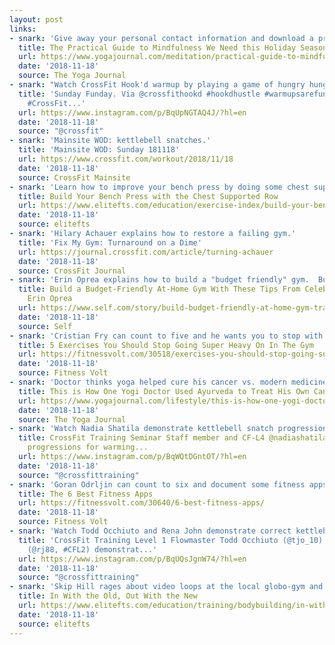 ```yaml
---
layout: post
links:
- snark: 'Give away your personal contact information and download a practical yoga guide to mindfulness.'
  title: The Practical Guide to Mindfulness We Need this Holiday Season
  url: https://www.yogajournal.com/meditation/practical-guide-to-mindfulness
  date: '2018-11-18'
  source: The Yoga Journal
- snark: "Watch CrossFit Hook'd warmup by playing a game of hungry hungry hippo."
  title: 'Sunday Funday. Via @crossfithookd #hookdhustle #warmupsarefun #hungryhungryhippo
    #CrossFit...'
  url: https://www.instagram.com/p/BqUpNGTAQ4J/?hl=en
  date: '2018-11-18'
  source: "@crossfit"
- snark: 'Mainsite WOD: kettlebell snatches.'
  title: 'Mainsite WOD: Sunday 181118'
  url: https://www.crossfit.com/workout/2018/11/18
  date: '2018-11-18'
  source: CrossFit Mainsite
- snark: 'Learn how to improve your bench press by doing some chest supported rows.'
  title: Build Your Bench Press with the Chest Supported Row
  url: https://www.elitefts.com/education/exercise-index/build-your-bench-press-with-the-chest-supported-row/
  date: '2018-11-18'
  source: elitefts
- snark: 'Hilary Achauer explains how to restore a failing gym.'
  title: 'Fix My Gym: Turnaround on a Dime'
  url: https://journal.crossfit.com/article/turning-achauer
  date: '2018-11-18'
  source: CrossFit Journal
- snark: 'Erin Oprea explains how to build a "budget friendly" gym.  Budget friendly only applies if you currently make a sh!t ton of money and need some place to burn it.'
  title: Build a Budget-Friendly At-Home Gym With These Tips From Celebrity Trainer
    Erin Oprea
  url: https://www.self.com/story/build-budget-friendly-at-home-gym-trainer-erin-oprea
  date: '2018-11-18'
  source: Self
- snark: 'Cristian Fry can count to five and he wants you to stop with all the ego lifting.'
  title: 5 Exercises You Should Stop Going Super Heavy On In The Gym
  url: https://fitnessvolt.com/30518/exercises-you-should-stop-going-super-heavy-on-in-the-gym/
  date: '2018-11-18'
  source: Fitness Volt
- snark: 'Doctor thinks yoga helped cure his cancer vs. modern medicine (chemo therapy.) Someone sounds like a duck. Quack.'
  title: This is How One Yogi Doctor Used Ayurveda to Treat His Own Cancer
  url: https://www.yogajournal.com/lifestyle/this-is-how-one-yogi-doctor-used-ayurveda-to-treat-his-own-cancer
  date: '2018-11-18'
  source: The Yoga Journal
- snark: 'Watch Nadia Shatila demonstrate kettlebell snatch progressions.'
  title: CrossFit Training Seminar Staff member and CF-L4 @nadiashatila demonstrates
    progressions for warming...
  url: https://www.instagram.com/p/BqWQtDGntOT/?hl=en
  date: '2018-11-18'
  source: "@crossfittraining"
- snark: 'Goran Odrljin can count to six and document some fitness apps and bag on CrossFit.'
  title: The 6 Best Fitness Apps
  url: https://fitnessvolt.com/30640/6-best-fitness-apps/
  date: '2018-11-18'
  source: Fitness Volt
- snark: 'Watch Todd Occhiuto and Rena John demonstrate correct kettlebell snatch flaws.'
  title: 'CrossFit Training Level 1 Flowmaster Todd Occhiuto (@tjo_10) and Rena John
    (@rj88, #CFL2) demonstrat...'
  url: https://www.instagram.com/p/BqUQsJgnW74/?hl=en
  date: '2018-11-18'
  source: "@crossfittraining"
- snark: 'Skip Hill rages about video loops at the local globo-gym and warns kids to get off his lawn.'
  title: In With the Old, Out With the New
  url: https://www.elitefts.com/education/training/bodybuilding/in-with-the-old-out-with-the-new/
  date: '2018-11-18'
  source: elitefts
---
```

